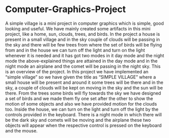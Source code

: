 # Computer-Graphics-Project

A simple village is a mini project in  computer graphics which  is simple, good looking and useful. 
We have mainly created some artifacts in this mini project, like a home, sun, clouds, trees, and birds. 
In the project a house is present in a  small village and in the sky couple of clouds will be passing in 
the sky and there will be few trees from where the set of birds will be flying from and in the house we
 can turn off the light    and turn on the light whenever it is needed and it has got two modes in it day
mode and the night mode the  above-explained  things are attained in the day mode and in the night
mode an airplane and the comet will be  passing in the  night sky. This is an overview of the project. 
In this  project we   have  implemented  an “simple village” so we have given the title as “SIMPLE 
VILLAGE” where  a small house will  be  present  and around  it some trees will be there and in the 
sky, a couple of clouds  will be kept on moving in the  sky and the sun will be there. From the trees 
some birds will fly towards   the sky we have designed a set  of birds and we made them fly one set 
after the other to show the motion of some objects and also we have provided motion for the clouds 
too. Inside the house, we can turn on the light   and turn off the light by the controls provided in the 
keyboard. There is a night mode in which there will be the dark sky and comets will be moving and 
the airplane these two objects will appear when the respective control is pressed on the keyboard and 
the mouse.

